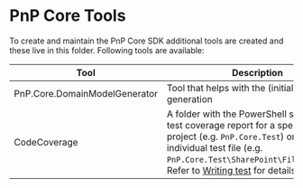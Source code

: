 # PnP Core Tools

To create and maintain the PnP Core SDK additional tools are created and these live in this folder. Following tools are available:

Tool | Description
-----|------------
PnP.Core.DomainModelGenerator | Tool that helps with the (initial) model generation
CodeCoverage | A folder with the PowerShell script to run test coverage report for a specific test project (e.g. `PnP.Core.Test`) or an individual test file (e.g. `PnP.Core.Test\SharePoint\FilesTests.cs`). Refer to [Writing test](https://pnp.github.io/pnpcore/contributing/writing%20tests.html) for details.
